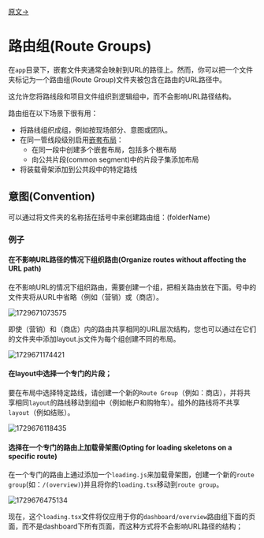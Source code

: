 [原文->](https://nextjs.org/docs/app/building-your-application/routing/route-groups)

# 路由组(Route Groups)

在`app`目录下，嵌套文件夹通常会映射到URL的路径上。然而，你可以把一个文件夹标记为一个路由组(Route Group)文件夹被包含在路由的URL路径中。

这允许您将路线段和项目文件组织到逻辑组中，而不会影响URL路径结构。

路由组在以下场景下很有用：

- 将路线组织成组，例如按现场部分、意图或团队。
- 在同一管线段级别启用[嵌套布局](./2_Pages_and_Layout.md)：
  - 在同一段中创建多个嵌套布局，包括多个根布局
  - 向公共片段(common segment)中的片段子集添加布局
- 将装载骨架添加到公共段中的特定路线

## 意图(Convention)

可以通过将文件夹的名称括在括号中来创建路由组：(folderName)

### 例子

#### 在不影响URL路径的情况下组织路由(Organize routes without affecting the URL path)

在不影响URL的情况下组织路由，需要创建一个组，把相关路由放在下面。号中的文件夹将从URL中省略（例如（营销）或（商店）。

![1729671073575](images/7_Route_Groups/1729671073575.png)

即使（营销）和（商店）内的路由共享相同的URL层次结构，您也可以通过在它们的文件夹中添加layout.js文件为每个组创建不同的布局。

![1729671174421](images/7_Route_Groups/1729671174421.png)

#### 在layout中选择一个专门的片段；

要在布局中选择特定路线，请创建一个新的`Route Group`（例如：商店），并将共享相同`layout`的路线移动到组中（例如帐户和购物车）。组外的路线将不共享`layout`（例如结账）。

![1729676118435](images/7_Route_Groups/1729676118435.png)

#### 选择在一个专门的路由上加载骨架图(Opting for loading skeletons on a specific route)

在一个专门的路由上通过添加一个`loading.js`来加载骨架图，创建一个新的`route group`(如：`/(overview)`)并且将你的`loading.tsx`移动到`route group`。

![1729676475134](images/7_Route_Groups/1729676475134.png)

现在，这个`loading.tsx`文件将仅应用于你的`dashboard/overview`路由组下面的页面，而不是dashboard下所有页面，而这种方式将不会影响URL路径的结构；
